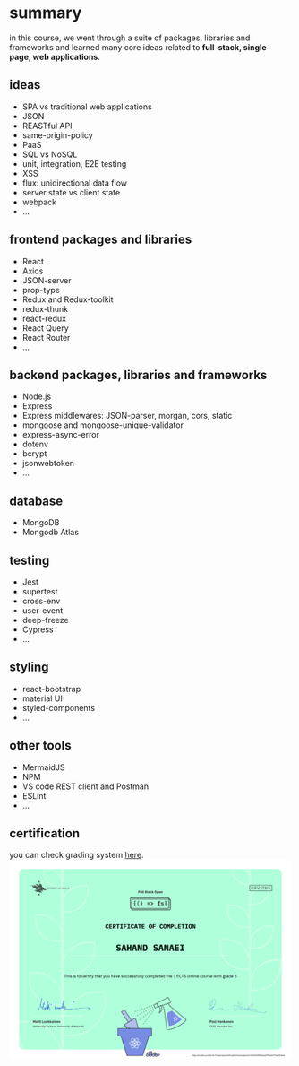# summary

in this course, we went through a suite of packages, libraries and frameworks and learned many core ideas related to **full-stack, single-page, web applications**.

## ideas

* SPA vs traditional web applications
* JSON
* REASTful API
* same-origin-policy
* PaaS
* SQL vs NoSQL
* unit, integration, E2E testing
* XSS
* flux: unidirectional data flow
* server state vs client state
* webpack
* ...

## frontend packages and libraries

* React
* Axios
* JSON-server
* prop-type
* Redux and Redux-toolkit
* redux-thunk
* react-redux
* React Query
* React Router
* ...

## backend packages, libraries and frameworks

* Node.js
* Express
* Express middlewares: JSON-parser, morgan, cors, static
* mongoose and mongoose-unique-validator
* express-async-error
* dotenv
* bcrypt
* jsonwebtoken
* ...

## database 

* MongoDB
* Mongodb Atlas

## testing

* Jest
* supertest
* cross-env
* user-event
* deep-freeze
* Cypress
* ...

## styling

* react-bootstrap
* material UI
* styled-components
* ...

## other tools

* MermaidJS
* NPM
* VS code REST client and Postman
* ESLint
* ...

## certification

you can check grading system [here](https://fullstackopen.com/en/part0/general_info#parts-and-completion).<br/>
![fullstack-certificate](certificate/certificate-fullstack.png)
